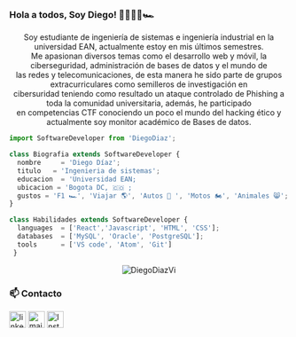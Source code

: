 ### Hola a todos, Soy Diego! 👋👨🏽‍💻🏎
<html>
<p align="center">
         Soy estudiante de ingeniería de sistemas e ingeniería industrial en la universidad EAN, actualmente estoy en mis últimos semestres.
        <br>
         Me apasionan diversos temas como el desarrollo web y móvil, la ciberseguridad, administración de bases de datos y el mundo de  <br> las redes y telecomunicaciones,
         de esta manera he sido parte de grupos extracurriculares como semilleros de investigación en  <br> cibersuridad  teniendo como resultado un ataque controlado de Phishing
         a toda la comunidad universitaria, además, he participado  <br> en competencias CTF conociendo un poco el mundo del hacking ético y actualmente soy monitor académico de            Bases de datos.

</p>

```js
import SoftwareDeveloper from 'DiegoDiaz';

class Biografia extends SoftwareDeveloper {
  nombre     = 'Diego Díaz';
  titulo   = 'Ingenieria de sistemas';
  educacion  = 'Universidad EAN;
  ubicacion = 'Bogota DC, 🇨🇴 ;
  gustos = 'F1 🏎', 'Viajar 🌎', 'Autos 🚗 ', 'Motos 🏍', 'Animales 😸';
}

class Habilidades extends SoftwareDeveloper {
  languages  = ['React','Javascript', 'HTML', 'CSS'];
  databases  = ['MySQL', 'Oracle', 'PostgreSQL'];
  tools      = ['VS code', 'Atom', 'Git']
 }
```
<p align="center">
  <img src="https://github-readme-stats.vercel.app/api?username=DiegoDiazVi&show_icons=true&theme=dracula"" alt="DiegoDiazVi" /> 

</p>

                                                                                                                             
 ### 📫 Contacto
<!--[![LinkedIn](https://www.vectorlogo.zone/logos/linkedin/linkedin-icon.svg "quan-le-5932b8160")](https://www.linkedin.com/in/quan-le-5932b8160/)-->
<a href="https://www.linkedin.com/in/diego-esteban-d%C3%ADaz-vivas-3009a3169/"><img src="https://www.vectorlogo.zone/logos/linkedin/linkedin-icon.svg" width="30px" alt="linkedin"></a>
<a href="mailto:ddiazvi29075@universidadean.edu.co"><img src="https://www.vectorlogo.zone/logos/gmail/gmail-icon.svg" width="30px" alt="mail"></a> 
<a href="https://www.instagram.com/diegodiazviv/"><img src="https://www.vectorlogo.zone/logos/instagram/instagram-icon.svg" width="30px" alt="Instagram"></a>

</html>

                                                                                                            


                                                                                                                             
